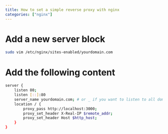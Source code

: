 ```yaml
---
title: How to set a simple reverse proxy with nginx
categories: ["nginx"]
---
```


# Add a new server block

```sh
sudo vim /etc/nginx/sites-enabled/yourdomain.com
```

# Add the following content

```sh
server {
    listen 80;
    listen [::]:80
    server_name yourdomain.com; # or _ if you want to listen to all domains
    location / {
        proxy_pass http://localhost:3000;
        proxy_set_header X-Real-IP $remote_addr;
		proxy_set_header Host $http_host;
    }
}
```
